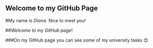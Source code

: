 ## Welcome to my GitHub Page 

#My name is *Diana*. Nice to meet you!

##_Welcome to my GitHub page_! 

###On my GitHub page you can see some of my university tasks 😊
